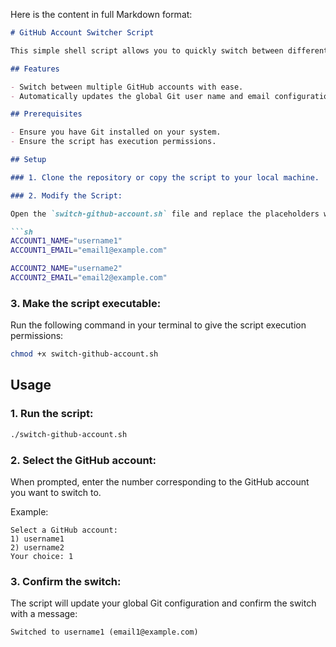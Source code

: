 Here is the content in full Markdown format:

```md
# GitHub Account Switcher Script

This simple shell script allows you to quickly switch between different GitHub accounts by changing the global Git user name and email address. It's useful when you work with multiple GitHub accounts on the same machine.

## Features

- Switch between multiple GitHub accounts with ease.
- Automatically updates the global Git user name and email configuration.

## Prerequisites

- Ensure you have Git installed on your system.
- Ensure the script has execution permissions.

## Setup

### 1. Clone the repository or copy the script to your local machine.

### 2. Modify the Script:

Open the `switch-github-account.sh` file and replace the placeholders with your actual GitHub usernames and email addresses.

```sh
ACCOUNT1_NAME="username1"
ACCOUNT1_EMAIL="email1@example.com"

ACCOUNT2_NAME="username2"
ACCOUNT2_EMAIL="email2@example.com"
```

### 3. Make the script executable:

Run the following command in your terminal to give the script execution permissions:

```sh
chmod +x switch-github-account.sh
```

## Usage

### 1. Run the script:

```sh
./switch-github-account.sh
```

### 2. Select the GitHub account:

When prompted, enter the number corresponding to the GitHub account you want to switch to.

Example:

```
Select a GitHub account:
1) username1
2) username2
Your choice: 1
```

### 3. Confirm the switch:

The script will update your global Git configuration and confirm the switch with a message:

```
Switched to username1 (email1@example.com)
```
